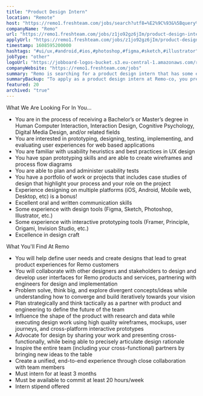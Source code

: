 ```yaml
---
title: "Product Design Intern"
location: "Remote"
host: "https://remo1.freshteam.com/jobs/search?utf8=%E2%9C%93&%5Bquery%5D=&%5Bbranch_id%5D=&%5Bremote%5D=0&%5Bremote%5D=1&commit=Go"
companyName: "Remo"
url: "https://remo1.freshteam.com/jobs/z1jo92gz6jIm/product-design-intern-remote"
applyUrl: "https://remo1.freshteam.com/jobs/z1jo92gz6jIm/product-design-intern-remote#applicant-form"
timestamp: 1608595200000
hashtags: "#ui/ux,#android,#ios,#photoshop,#figma,#sketch,#illustrator"
jobType: "other"
logoUrl: "https://jobboard-logos-bucket.s3.eu-central-1.amazonaws.com/remo-co"
companyWebsite: "https://remo1.freshteam.com/jobs"
summary: "Remo is searching for a product design intern that has some experience with design tools."
summaryBackup: "To apply as a product design intern at Remo-co, you preferably need to have some knowledge of: #ui/ux, #android, #ios."
featured: 20
archived: "true"
---
```


What We Are Looking For In You...

*   You are in the process of receiving a Bachelor’s or Master’s degree in Human Computer Interaction, Interaction Design, Cognitive Psychology, Digital Media Design, and/or related fields
*   You are interested in prototyping, designing, testing, implementing, and evaluating user experiences for web based applications
*   You are familiar with usability heuristics and best practices in UX design
*   You have span prototyping skills and are able to create wireframes and process flow diagrams
*   You are able to plan and administer usability tests
*   You have a portfolio of work or projects that includes case studies of design that highlight your process and your role on the project
*   Experience designing on multiple platforms (iOS, Android, Mobile web, Desktop, etc) is a bonus!
*   Excellent oral and written communication skills
*   Some experience with design tools (Figma, Sketch, Photoshop, Illustrator, etc.)
*   Some experience with interactive prototyping tools (Framer, Principle, Origami, Invision Studio, etc.)
*   Excellence in design craft

What You'll Find At Remo

*   You will help define user needs and create designs that lead to great product experiences for Remo customers
*   You will collaborate with other designers and stakeholders to design and develop user interfaces for Remo products and services, partnering with engineers for design and implementation
*   Problem solve, think big, and explore divergent concepts/ideas while understanding how to converge and build iteratively towards your vision
*   Plan strategically and think tactically as a partner with product and engineering to define the future of the team
*   Influence the shape of the product with research and data while executing design work using high quality wireframes, mockups, user journeys, and cross-platform interactive prototypes
*   Advocate for design by sharing your work and presenting cross-functionally, while being able to precisely articulate design rationale
*   Inspire the entire team (including your cross-functional) partners by bringing new ideas to the table
*   Create a unified, end-to-end experience through close collaboration with team members
*   Must intern for at least 3 months
*   Must be available to commit at least 20 hours/week
*   Intern stipend offered
